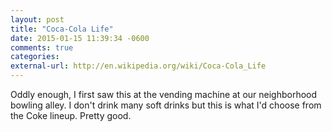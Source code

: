 ```yaml
---
layout: post
title: "Coca-Cola Life"
date: 2015-01-15 11:39:34 -0600
comments: true
categories: 
external-url: http://en.wikipedia.org/wiki/Coca-Cola_Life
---
```


Oddly enough, I first saw this at the vending machine at our neighborhood bowling alley. I don't drink many soft drinks but this is what I'd choose from the Coke lineup. Pretty good.